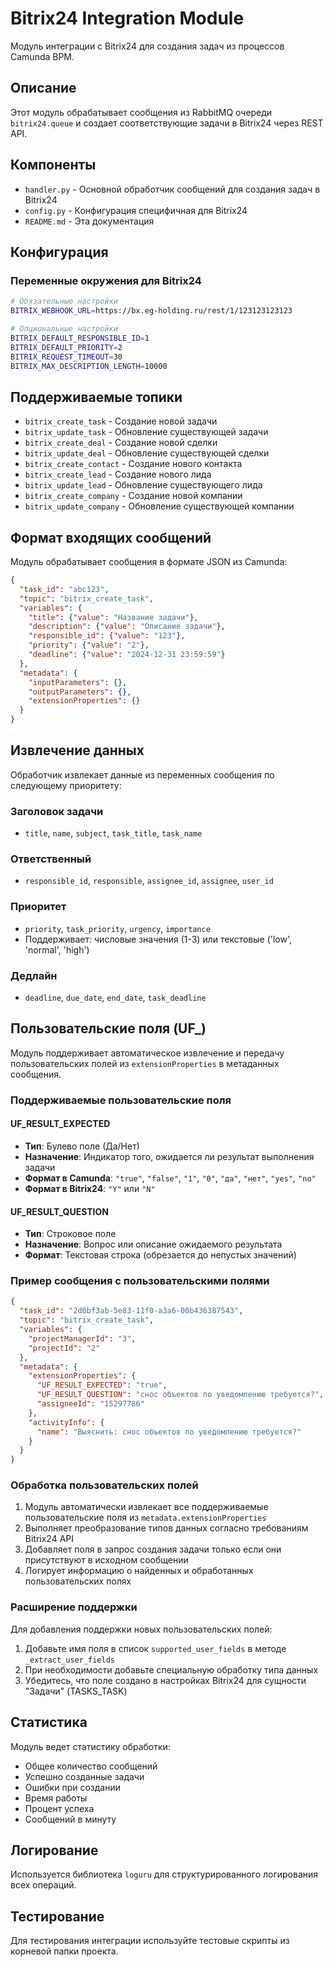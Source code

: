 # Bitrix24 Integration Module

Модуль интеграции с Bitrix24 для создания задач из процессов Camunda BPM.

## Описание

Этот модуль обрабатывает сообщения из RabbitMQ очереди `bitrix24.queue` и создает соответствующие задачи в Bitrix24 через REST API.

## Компоненты

- `handler.py` - Основной обработчик сообщений для создания задач в Bitrix24
- `config.py` - Конфигурация специфичная для Bitrix24
- `README.md` - Эта документация

## Конфигурация

### Переменные окружения для Bitrix24

```bash
# Обязательные настройки
BITRIX_WEBHOOK_URL=https://bx.eg-holding.ru/rest/1/123123123123

# Опциональные настройки
BITRIX_DEFAULT_RESPONSIBLE_ID=1
BITRIX_DEFAULT_PRIORITY=2
BITRIX_REQUEST_TIMEOUT=30
BITRIX_MAX_DESCRIPTION_LENGTH=10000
```

## Поддерживаемые топики

- `bitrix_create_task` - Создание новой задачи
- `bitrix_update_task` - Обновление существующей задачи
- `bitrix_create_deal` - Создание новой сделки
- `bitrix_update_deal` - Обновление существующей сделки
- `bitrix_create_contact` - Создание нового контакта
- `bitrix_create_lead` - Создание нового лида
- `bitrix_update_lead` - Обновление существующего лида
- `bitrix_create_company` - Создание новой компании
- `bitrix_update_company` - Обновление существующей компании

## Формат входящих сообщений

Модуль обрабатывает сообщения в формате JSON из Camunda:

```json
{
  "task_id": "abc123",
  "topic": "bitrix_create_task",
  "variables": {
    "title": {"value": "Название задачи"},
    "description": {"value": "Описание задачи"},
    "responsible_id": {"value": "123"},
    "priority": {"value": "2"},
    "deadline": {"value": "2024-12-31 23:59:59"}
  },
  "metadata": {
    "inputParameters": {},
    "outputParameters": {},
    "extensionProperties": {}
  }
}
```

## Извлечение данных

Обработчик извлекает данные из переменных сообщения по следующему приоритету:

### Заголовок задачи
- `title`, `name`, `subject`, `task_title`, `task_name`

### Ответственный
- `responsible_id`, `responsible`, `assignee_id`, `assignee`, `user_id`

### Приоритет
- `priority`, `task_priority`, `urgency`, `importance`
- Поддерживает: числовые значения (1-3) или текстовые ('low', 'normal', 'high')

### Дедлайн
- `deadline`, `due_date`, `end_date`, `task_deadline`

## Пользовательские поля (UF_)

Модуль поддерживает автоматическое извлечение и передачу пользовательских полей из `extensionProperties` в метаданных сообщения.

### Поддерживаемые пользовательские поля

#### UF_RESULT_EXPECTED
- **Тип**: Булево поле (Да/Нет)
- **Назначение**: Индикатор того, ожидается ли результат выполнения задачи
- **Формат в Camunda**: `"true"`, `"false"`, `"1"`, `"0"`, `"да"`, `"нет"`, `"yes"`, `"no"`
- **Формат в Bitrix24**: `"Y"` или `"N"`

#### UF_RESULT_QUESTION
- **Тип**: Строковое поле
- **Назначение**: Вопрос или описание ожидаемого результата
- **Формат**: Текстовая строка (обрезается до непустых значений)

### Пример сообщения с пользовательскими полями

```json
{
  "task_id": "2d0bf3ab-5e83-11f0-a3a6-00b436387543",
  "topic": "bitrix_create_task",
  "variables": {
    "projectManagerId": "3",
    "projectId": "2"
  },
  "metadata": {
    "extensionProperties": {
      "UF_RESULT_EXPECTED": "true",
      "UF_RESULT_QUESTION": "снос объектов по уведомлению требуется?",
      "assigneeId": "15297786"
    },
    "activityInfo": {
      "name": "Выяснить: снос объектов по уведомлению требуется?"
    }
  }
}
```

### Обработка пользовательских полей

1. Модуль автоматически извлекает все поддерживаемые пользовательские поля из `metadata.extensionProperties`
2. Выполняет преобразование типов данных согласно требованиям Bitrix24 API
3. Добавляет поля в запрос создания задачи только если они присутствуют в исходном сообщении
4. Логирует информацию о найденных и обработанных пользовательских полях

### Расширение поддержки

Для добавления поддержки новых пользовательских полей:

1. Добавьте имя поля в список `supported_user_fields` в методе `_extract_user_fields`
2. При необходимости добавьте специальную обработку типа данных
3. Убедитесь, что поле создано в настройках Bitrix24 для сущности "Задачи" (TASKS_TASK)

## Статистика

Модуль ведет статистику обработки:
- Общее количество сообщений
- Успешно созданные задачи
- Ошибки при создании
- Время работы
- Процент успеха
- Сообщений в минуту

## Логирование

Используется библиотека `loguru` для структурированного логирования всех операций.

## Тестирование

Для тестирования интеграции используйте тестовые скрипты из корневой папки проекта. 